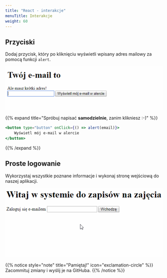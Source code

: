 ```yaml
---
title: "React - interakcje"
menuTitle: Interakcje
weight: 60
---
```


## Przyciski

Dodaj przycisk, który po kliknięciu wyświetli wpisany adres mailowy
za pomocą funkcji `alert`.

![](14-alert.gif)

{{% expand title="Spróbuj napisać **samodzielnie**, zanim klikniesz :-)" %}}

```jsx
<button type="button" onClick={() => alert(email)}>
    Wyświetl mój e-mail w alercie
</button>
```

{{% /expand %}}

## Proste logowanie

Wykorzystaj wszystkie poznane informacje i wykonaj stronę wejściową do naszej aplikacji.

![](15-task.gif)

{{% notice style="note" title="Pamiętaj!" icon="exclamation-circle" %}}
Zacommituj zmiany i wyślij je na GitHuba.
{{% /notice %}}
